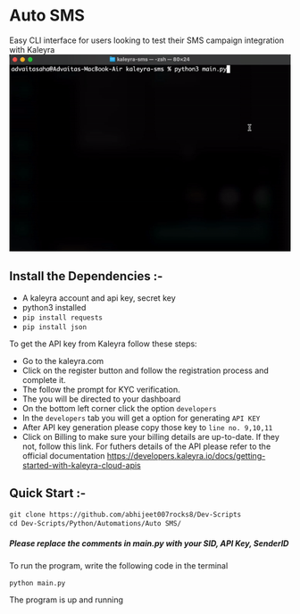 # Auto SMS
Easy CLI interface for users looking to test their SMS campaign integration with Kaleyra 
![Software Sample](demo.gif)

## Install the Dependencies :-
* A kaleyra account and api key, secret key
* python3 installed
* ```pip install requests```
* ```pip install json```

To get the API key from Kaleyra follow these steps:

* Go to the kaleyra.com
* Click on the register button and follow the registration process and complete it.
* The follow the prompt for KYC verification.
* The you will be directed to your dashboard
* On the bottom left corner click the option `developers`
* In the `developers` tab you will get a option for generating `API KEY`
* After API key generation please copy those key to `line no. 9,10,11`
* Click on Billing to make sure your billing details are up-to-date. If they not, follow this link.
For futhers details of the API please refer to the official documentation https://developers.kaleyra.io/docs/getting-started-with-kaleyra-cloud-apis

## Quick Start :-
```
git clone https://github.com/abhijeet007rocks8/Dev-Scripts
cd Dev-Scripts/Python/Automations/Auto SMS/
```

##### Please replace the comments in main.py with your SID, API Key, SenderID

To run the program, write the following code in the terminal

    python main.py

The program is up and running

